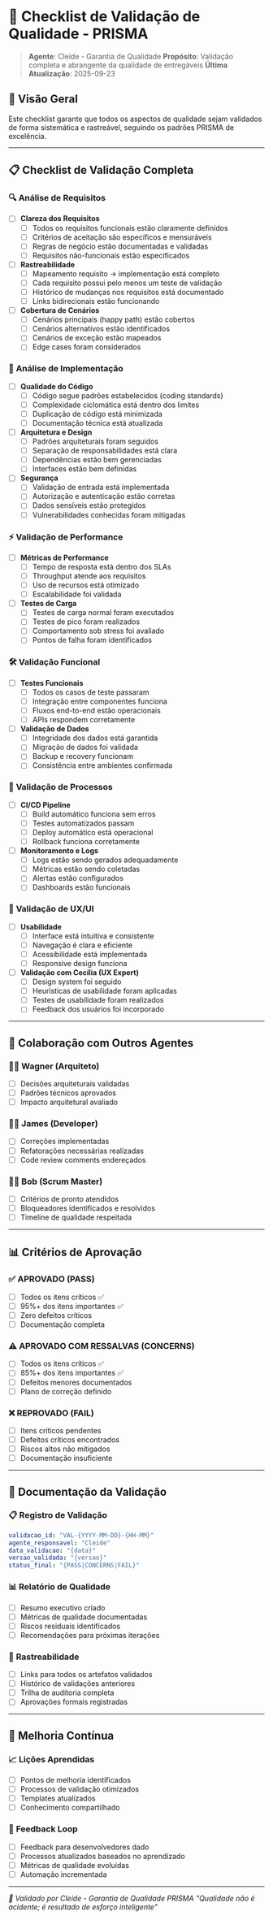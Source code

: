 # 🧪 Checklist de Validação de Qualidade - PRISMA

> **Agente**: Cleide - Garantia de Qualidade
> **Propósito**: Validação completa e abrangente da qualidade de entregáveis
> **Última Atualização**: 2025-09-23

## 🎯 Visão Geral

Este checklist garante que todos os aspectos de qualidade sejam validados de forma sistemática e rastreável, seguindo os padrões PRISMA de excelência.

---

## 📋 Checklist de Validação Completa

### 🔍 **Análise de Requisitos**

- [ ] **Clareza dos Requisitos**
  - [ ] Todos os requisitos funcionais estão claramente definidos
  - [ ] Critérios de aceitação são específicos e mensuráveis
  - [ ] Regras de negócio estão documentadas e validadas
  - [ ] Requisitos não-funcionais estão especificados

- [ ] **Rastreabilidade**
  - [ ] Mapeamento requisito → implementação está completo
  - [ ] Cada requisito possui pelo menos um teste de validação
  - [ ] Histórico de mudanças nos requisitos está documentado
  - [ ] Links bidirecionais estão funcionando

- [ ] **Cobertura de Cenários**
  - [ ] Cenários principais (happy path) estão cobertos
  - [ ] Cenários alternativos estão identificados
  - [ ] Cenários de exceção estão mapeados
  - [ ] Edge cases foram considerados

### 🧩 **Análise de Implementação**

- [ ] **Qualidade do Código**
  - [ ] Código segue padrões estabelecidos (coding standards)
  - [ ] Complexidade ciclomática está dentro dos limites
  - [ ] Duplicação de código está minimizada
  - [ ] Documentação técnica está atualizada

- [ ] **Arquitetura e Design**
  - [ ] Padrões arquiteturais foram seguidos
  - [ ] Separação de responsabilidades está clara
  - [ ] Dependências estão bem gerenciadas
  - [ ] Interfaces estão bem definidas

- [ ] **Segurança**
  - [ ] Validação de entrada está implementada
  - [ ] Autorização e autenticação estão corretas
  - [ ] Dados sensíveis estão protegidos
  - [ ] Vulnerabilidades conhecidas foram mitigadas

### ⚡ **Validação de Performance**

- [ ] **Métricas de Performance**
  - [ ] Tempo de resposta está dentro dos SLAs
  - [ ] Throughput atende aos requisitos
  - [ ] Uso de recursos está otimizado
  - [ ] Escalabilidade foi validada

- [ ] **Testes de Carga**
  - [ ] Testes de carga normal foram executados
  - [ ] Testes de pico foram realizados
  - [ ] Comportamento sob stress foi avaliado
  - [ ] Pontos de falha foram identificados

### 🛠️ **Validação Funcional**

- [ ] **Testes Funcionais**
  - [ ] Todos os casos de teste passaram
  - [ ] Integração entre componentes funciona
  - [ ] Fluxos end-to-end estão operacionais
  - [ ] APIs respondem corretamente

- [ ] **Validação de Dados**
  - [ ] Integridade dos dados está garantida
  - [ ] Migração de dados foi validada
  - [ ] Backup e recovery funcionam
  - [ ] Consistência entre ambientes confirmada

### 🔄 **Validação de Processos**

- [ ] **CI/CD Pipeline**
  - [ ] Build automático funciona sem erros
  - [ ] Testes automatizados passam
  - [ ] Deploy automático está operacional
  - [ ] Rollback funciona corretamente

- [ ] **Monitoramento e Logs**
  - [ ] Logs estão sendo gerados adequadamente
  - [ ] Métricas estão sendo coletadas
  - [ ] Alertas estão configurados
  - [ ] Dashboards estão funcionais

### 📱 **Validação de UX/UI**

- [ ] **Usabilidade**
  - [ ] Interface está intuitiva e consistente
  - [ ] Navegação é clara e eficiente
  - [ ] Acessibilidade está implementada
  - [ ] Responsive design funciona

- [ ] **Validação com Cecília (UX Expert)**
  - [ ] Design system foi seguido
  - [ ] Heurísticas de usabilidade foram aplicadas
  - [ ] Testes de usabilidade foram realizados
  - [ ] Feedback dos usuários foi incorporado

---

## 🤝 Colaboração com Outros Agentes

### 👨‍💼 **Wagner (Arquiteto)**
- [ ] Decisões arquiteturais validadas
- [ ] Padrões técnicos aprovados
- [ ] Impacto arquitetural avaliado

### 👨‍💻 **James (Developer)**
- [ ] Correções implementadas
- [ ] Refatorações necessárias realizadas
- [ ] Code review comments endereçados

### 👨‍🎯 **Bob (Scrum Master)**
- [ ] Critérios de pronto atendidos
- [ ] Bloqueadores identificados e resolvidos
- [ ] Timeline de qualidade respeitada

---

## 📊 Critérios de Aprovação

### ✅ **APROVADO (PASS)**
- [ ] Todos os itens críticos ✅
- [ ] 95%+ dos itens importantes ✅
- [ ] Zero defeitos críticos
- [ ] Documentação completa

### ⚠️ **APROVADO COM RESSALVAS (CONCERNS)**
- [ ] Todos os itens críticos ✅
- [ ] 85%+ dos itens importantes ✅
- [ ] Defeitos menores documentados
- [ ] Plano de correção definido

### ❌ **REPROVADO (FAIL)**
- [ ] Itens críticos pendentes
- [ ] Defeitos críticos encontrados
- [ ] Riscos altos não mitigados
- [ ] Documentação insuficiente

---

## 📝 Documentação da Validação

### 📋 **Registro de Validação**
```yaml
validacao_id: "VAL-{YYYY-MM-DD}-{HH-MM}"
agente_responsavel: "Cleide"
data_validacao: "{data}"
versao_validada: "{versao}"
status_final: "{PASS|CONCERNS|FAIL}"
```

### 📊 **Relatório de Qualidade**
- [ ] Resumo executivo criado
- [ ] Métricas de qualidade documentadas
- [ ] Riscos residuais identificados
- [ ] Recomendações para próximas iterações

### 🔄 **Rastreabilidade**
- [ ] Links para todos os artefatos validados
- [ ] Histórico de validações anteriores
- [ ] Trilha de auditoria completa
- [ ] Aprovações formais registradas

---

## 🎯 Melhoria Contínua

### 📈 **Lições Aprendidas**
- [ ] Pontos de melhoria identificados
- [ ] Processos de validação otimizados
- [ ] Templates atualizados
- [ ] Conhecimento compartilhado

### 🔄 **Feedback Loop**
- [ ] Feedback para desenvolvedores dado
- [ ] Processos atualizados baseados no aprendizado
- [ ] Métricas de qualidade evoluídas
- [ ] Automação incrementada

---

*🧪 Validado por Cleide - Garantia de Qualidade PRISMA*
*"Qualidade não é acidente; é resultado de esforço inteligente"*